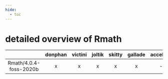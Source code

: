 ```yaml
---
hide:
  - toc
---
```


detailed overview of Rmath
==========================

| |donphan|victini|joltik|skitty|gallade|accelgor|swalot|doduo|
| :---: | :---: | :---: | :---: | :---: | :---: | :---: | :---: | :---: |
|Rmath/4.0.4-foss-2020b|x|x|x|x|x|-|x|x|
